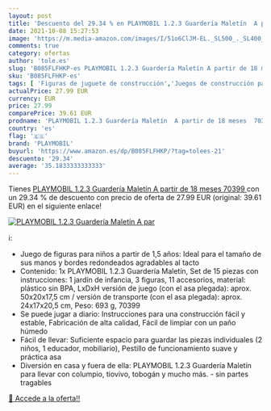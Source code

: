 ```yaml
---
layout: post
title: 'Descuento del 29.34 % en PLAYMOBIL 1.2.3 Guardería Maletín  A par'
date: 2021-10-08 15:27:53
image: 'https://m.media-amazon.com/images/I/51o6ClJM-EL._SL500_._SL400_.jpg'
comments: true
category: ofertas
author: 'tole.es'
slug: 'B085FLFHKP-es PLAYMOBIL 1.2.3 Guardería Maletín A partir de 18 meses 70399'
sku: 'B085FLFHKP-es'
tags: [ 'Figuras de juguete de construcción','Juegos de construcción para niños','Juguetes','Juguetes y juegos','playmobil', ]
actualPrice: 27.99 EUR
currency: EUR
price: 27.99
comparePrice: 39.61 EUR
prodname: 'PLAYMOBIL 1.2.3 Guardería Maletín  A partir de 18 meses  70399 '
country: 'es'
flag: '🇪🇸'
brand: 'PLAYMOBIL'
buyurl: 'https://www.amazon.es/dp/B085FLFHKP/?tag=tolees-21'
descuento: '29.34'
average: '35.1833333333333'
---
```


Tienes [PLAYMOBIL 1.2.3 Guardería Maletín  A partir de 18 meses  70399 ](https://www.amazon.es/dp/B085FLFHKP/?tag=tolees-21) con un 29.34 % de descuento con precio de oferta de 27.99 EUR (original: 39.61 EUR) en el siguiente enlace!

[![PLAYMOBIL 1.2.3 Guardería Maletín  A par](https://m.media-amazon.com/images/I/51o6ClJM-EL._SL500_._SL400_.jpg)](https://www.amazon.es/dp/B085FLFHKP/?tag=tolees-21)

ℹ️:

- Juego de figuras para niños a partir de 1,5 años: Ideal para el tamaño de sus manos y bordes redondeados agradables al tacto
- Contenido: 1x PLAYMOBIL 1.2.3 Guardería Maletín, Set de 15 piezas con instrucciones: 1 jardín de infancia, 3 figuras, 11 accesorios, material: plástico sin BPA, LxDxH versión de juego (con el asa plegada): aprox. 50x20x17,5 cm / versión de transporte (con el asa plegada): aprox. 24x17x20,5 cm, Peso: 693 g, 70399
- Se puede jugar a diario: Instrucciones para una construcción fácil y estable, Fabricación de alta calidad, Fácil de limpiar con un paño húmedo
- Fácil de llevar: Suficiente espacio para guardar las piezas individuales (2 niños, 1 educador, mobiliario), Pestillo de funcionamiento suave y práctica asa
- Diversión en casa y fuera de ella: PLAYMOBIL 1.2.3 Guardería Maletín para llevar con columpio, tiovivo, tobogán y mucho más. - sin partes tragables

[🛒 Accede a la oferta!!](https://www.amazon.es/dp/B085FLFHKP/?tag=tolees-21)
